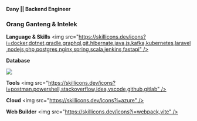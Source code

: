 **Dany || Backend Engineer**
<h3>Orang Ganteng & Intelek</h3>

**Language & Skills**
<img src="https://skillicons.dev/icons?i=docker,dotnet,gradle,graphql,git,hibernate,java,js,kafka,kubernetes,laravel,nodejs,php,postgres,nginx,spring,scala,jenkins,fastapi" />

**Database**
<p>
  <a>
    <img src="https://skillicons.dev/icons?i=mysql,sqlite,mongodb,redis" />
  </a>
</p>

**Tools**
<img src="https://skillicons.dev/icons?i=postman,powershell,stackoverflow,idea,vscode,github,gitlab" />

**Cloud**
<img src="https://skillicons.dev/icons?i=azure" />

**Web Builder**
<img src="https://skillicons.dev/icons?i=webpack,vite" />

